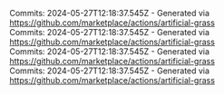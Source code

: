 Commits: 2024-05-27T12:18:37.545Z - Generated via https://github.com/marketplace/actions/artificial-grass
<br>
Commits: 2024-05-27T12:18:37.545Z - Generated via https://github.com/marketplace/actions/artificial-grass
<br>
Commits: 2024-05-27T12:18:37.545Z - Generated via https://github.com/marketplace/actions/artificial-grass
<br>
Commits: 2024-05-27T12:18:37.545Z - Generated via https://github.com/marketplace/actions/artificial-grass
<br>
